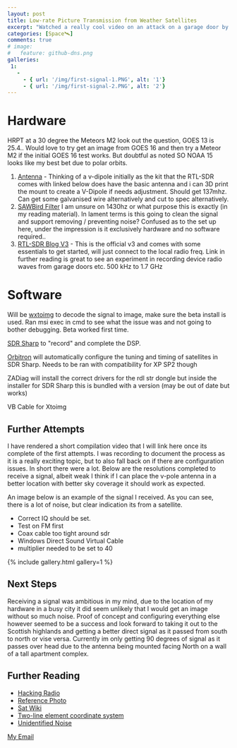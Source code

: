 ```yaml
---
layout: post
title: Low-rate Picture Transmission from Weather Satellites
excerpt: "Watched a really cool video on an attack on a garage door by reverse engineering the radio transmission from the fob. I am now looking at taking real time photos from weather satellites."
categories: [Space🛰️]
comments: true
# image:
#   feature: github-dns.png
galleries:
 1:
   -
     - { url: '/img/first-signal-1.PNG', alt: '1'}
     - { url: '/img/first-signal-2.PNG', alt: '2'}
---
```


# Hardware
 HRPT at a 30 degree the Meteors M2 look out the question, GOES 13 is 25.4.. Would love to try get an image from GOES 16  and then try a Meteor M2 if the initial GOES 16 test works. But doubtful as noted SO NOAA 15 looks like my best bet due to polar orbits.

1. [Antenna][1] - Thinking of a v-dipole initially as the kit that the RTL-SDR comes with linked below does have the basic antenna and i can 3D print the mount to create a V-Dipole if needs adjustment. Should get 137mhz. Can get some galvanised wire alternatively and cut to spec alternatively.
2. [SAWBird Filter][2] I am unsure on 1430hz or what purpose this is exactly (in my reading material). In lament terms is this going to clean the signal and support removing / preventing noise? Confused as to the set up here, under the impression is it exclusively hardware and no software required..
3. [RTL-SDR Blog V3][3] - This is the official v3 and comes with some essentials to get started, will just connect to the local radio freq. Link in further reading is great to see an experiment in recording device radio waves from garage doors etc. 500 kHz to 1.7 GHz

# Software 

Will be [wxtoimg][4] to decode the signal to image, make sure the beta install is used. Ran msi exec in cmd to see what the issue was and not going to bother debugging. Beta worked first time.

[SDR Sharp][5] to "record" and complete the DSP.

[Orbitron][6] will automatically configure the tuning and timing of satellites in SDR Sharp. Needs to be ran with compatibility for XP SP2 though

ZADiag will install the correct drivers for the rdl str dongle but inside the installer for SDR Sharp this is bundled with a version (may be out of date but works)

VB Cable for Xtoimg

[1]:https://www.thingiverse.com/thing:4234647
[2]:https://www.amazon.co.uk/NooElec-SAWbird-H1-Barebones-Applications/dp/B07XJLKQDN/ref=sr_1_3?dchild=1&keywords=sawbird+filter&qid=1595027782&sr=8-3
[3]:https://www.ebay.co.uk/itm/RTL-SDR-Blog-V3-original-RTL2832U-1PPM-HF-BiasT-SMA-Dongle/324123706220?epid=15022750294&hash=item4b7747436c:g:7QIAAOSwoJxbdvkq
[4]:https://wxtoimgrestored.xyz/
[5]:https://www.pe0sat.vgnet.nl/sdr/sdr-software/sdrsharp/
[6]:http://www.stoff.pl/

## Further Attempts

I have rendered a short compilation video that I will link here once its complete of the first attempts. I was recording to document the process as it is a really exciting topic, but to also fall back on if there are configuration issues. In short there were a lot. Below are the resolutions completed to receive a signal, albeit weak I think if I can place the v-pole antenna in a better location with better sky coverage it should work as expected.

An image below is an example of the signal I received. As you can see, there is a lot of noise, but clear indication its from a satellite. 

- Correct IQ should be set. 
- Test on FM first
- Coax cable too tight around sdr
- Windows Direct Sound Virtual Cable
- multiplier needed to be set to 40

{% include gallery.html  gallery=1 %}



## Next Steps

Receiving a signal was ambitious in my mind, due to the location of my hardware in a busy city it did seem unlikely that I would get an image without so much noise. Proof of concept and configuring everything else however seemed to be a success and look forward to taking it out to the Scottish highlands and getting a better direct signal as it passed from south to north or vise versa. Currently im only getting 90 degrees of signal as it passes over head due to the antenna being mounted facing North on a wall of a tall apartment complex.

## Further Reading
* [Hacking Radio](https://www.youtube.com/watch?v=1RipwqJG50c)
* [Reference Photo](https://preview.redd.it/d47sz11wrbb51.jpg?width=4032&format=pjpg&auto=webp&s=f821115044400eadc1baec8132fb3e63a318a50d)
* [Sat Wiki](https://www.satwiki.info/index.php?title=Getting_started)
* [Two-line element coordinate system](https://spaceflight.nasa.gov/realdata/sightings/SSapplications/Post/JavaSSOP/SSOP_Help/tle_def.html)
* [Unidentified Noise](https://www.sigidwiki.com/wiki/Signal_Identification_Guide)



<a href="#" id="emailclick" onclick="replace_email()">My Email</a>

<!-- SCRIPTS HERE -->
<script>
var email;

function add_mailto() {
  const elem = document.getElementById("emailclick");
  elem.href = `mailto:${email}`;
}

function replace_email() {
  // spam prevention
  const domain = "cjgstudio.com";
  const name = [16, 28, 1, 1, 26, 22];
  const xor_with = 115;
  let constructed = "";
  name.forEach(function(i) {
    constructed += String.fromCharCode(i ^ xor_with);
  })
  email = `${constructed}@${domain}`;
  const elem = document.getElementById("emailclick");
  elem.text = email;

  window.setTimeout(add_mailto, 100);
}
</script>